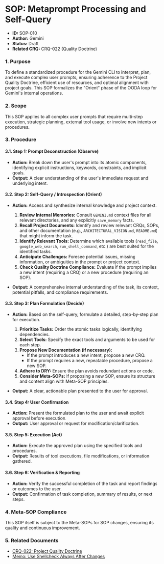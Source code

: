 # SOP: Metaprompt Processing and Self-Query

*   **ID:** SOP-010
*   **Author:** Gemini
*   **Status:** Draft
*   **Related CRQ:** CRQ-022 (Quality Doctrine)

### 1. Purpose

To define a standardized procedure for the Gemini CLI to interpret, plan, and execute complex user prompts, ensuring adherence to the Project Quality Doctrine, efficient use of resources, and optimal alignment with project goals. This SOP formalizes the "Orient" phase of the OODA loop for Gemini's internal operations.

### 2. Scope

This SOP applies to all complex user prompts that require multi-step execution, strategic planning, external tool usage, or involve new intents or procedures.

### 3. Procedure

#### 3.1. Step 1: Prompt Deconstruction (Observe)

*   **Action:** Break down the user's prompt into its atomic components, identifying explicit instructions, keywords, constraints, and implicit goals.
*   **Output:** A clear understanding of the user's immediate request and underlying intent.

#### 3.2. Step 2: Self-Query / Introspection (Orient)

*   **Action:** Access and synthesize internal knowledge and project context.
    1.  **Review Internal Memories:** Consult `GEMINI.md` context files for all relevant directories, and any explicitly `save_memory` facts.
    2.  **Recall Project Documents:** Identify and review relevant CRQs, SOPs, and other documentation (e.g., `ARCHITECTURAL_VISION.md`, `README.md`) that might inform the task.
    3.  **Identify Relevant Tools:** Determine which available tools (`read_file`, `google_web_search`, `run_shell_command`, etc.) are best suited for the identified tasks.
    4.  **Anticipate Challenges:** Foresee potential issues, missing information, or ambiguities in the prompt or project context.
    5.  **Check Quality Doctrine Compliance:** Evaluate if the prompt implies a new intent (requiring a CRQ) or a new procedure (requiring an SOP).

*   **Output:** A comprehensive internal understanding of the task, its context, potential pitfalls, and compliance requirements.

#### 3.3. Step 3: Plan Formulation (Decide)

*   **Action:** Based on the self-query, formulate a detailed, step-by-step plan for execution.
    1.  **Prioritize Tasks:** Order the atomic tasks logically, identifying dependencies.
    2.  **Select Tools:** Specify the exact tools and arguments to be used for each step.
    3.  **Propose New Documentation (if necessary):**
        *   If the prompt introduces a new intent, propose a new CRQ.
        *   If the prompt requires a new, repeatable procedure, propose a new SOP.
    4.  **Adhere to DRY:** Ensure the plan avoids redundant actions or code.
    5.  **Consider Meta-SOPs:** If proposing a new SOP, ensure its structure and content align with Meta-SOP principles.

*   **Output:** A clear, actionable plan presented to the user for approval.

#### 3.4. Step 4: User Confirmation

*   **Action:** Present the formulated plan to the user and await explicit approval before execution.
*   **Output:** User approval or request for modification/clarification.

#### 3.5. Step 5: Execution (Act)

*   **Action:** Execute the approved plan using the specified tools and procedures.
*   **Output:** Results of tool executions, file modifications, or information gathered.

#### 3.6. Step 6: Verification & Reporting

*   **Action:** Verify the successful completion of the task and report findings or outcomes to the user.
*   **Output:** Confirmation of task completion, summary of results, or next steps.

### 4. Meta-SOP Compliance

This SOP itself is subject to the Meta-SOPs for SOP changes, ensuring its quality and continuous improvement.

### 5. Related Documents

*   [CRQ-022: Project Quality Doctrine](docs/crqs/CRQ_022_Quality_Doctrine.md)
*   [Memo: Use Shellcheck Always After Changes](docs/memos/Shellcheck_Always_After_Changes.md)

